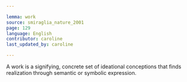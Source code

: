```yaml
---

lemma: work
source: smiraglia_nature_2001
page: 129
language: English
contributor: caroline
last_updated_by: caroline

---
```


A work is a signifying, concrete set of ideational conceptions that finds realization through semantic or symbolic expression.

